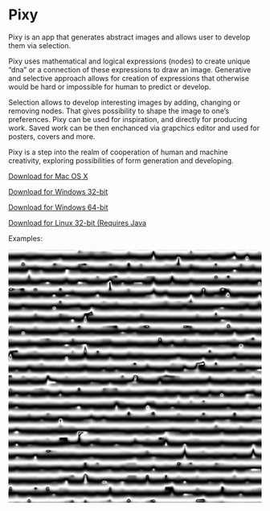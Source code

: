 # Pixy

Pixy is an app that generates abstract images and
allows user to develop them via selection.

Pixy uses mathematical and logical expressions
(nodes) to create unique “dna” or a connection of
these expressions to draw an image. Generative and
selective approach allows for creation of expressions
that otherwise would be hard or impossible
for human to predict or develop.

Selection allows to develop interesting images by
adding, changing or removing nodes. That gives possibility
to shape the image to one’s preferences.
Pixy can be used for inspiration, and directly for
producing work. Saved work can be then enchanced
via grapchics editor and used for posters, covers
and more.

Pixy is a step into the realm of cooperation of human
and machine creativity, exploring possibilities
of form generation and developing.

[Download for Mac OS X](https://github.com/onetaste108/pixy/blob/master/Build/pixy.macosx.zip?raw=true)

[Download for Windows 32-bit](https://github.com/onetaste108/pixy/blob/master/Build/pixy.windows32.zip?raw=true)

[Download for Windows 64-bit](https://github.com/onetaste108/pixy/blob/master/Build/pixy.windows64.zip?raw=true)

[Download for Linux 32-bit (Requires Java](https://github.com/onetaste108/pixy/blob/master/Build/pixy.linux32.zip?raw=true)


Examples:

![alt text](https://github.com/onetaste108/pixy/raw/master/examples/ex1.jpg "example")
